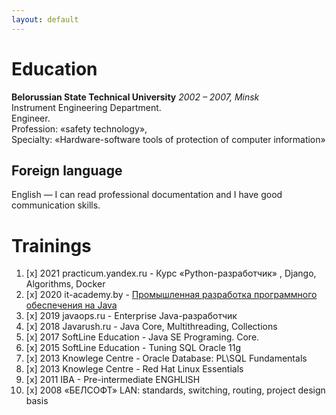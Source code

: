 ```yaml
---
layout: default
---
```


# Education

**Belorussian State Technical University** _2002 – 2007, Minsk_ <br>
Instrument Engineering Department. <br>
Engineer. <br>
Profession: «safety technology», <br>
Specialty: «Hardware-software tools of protection of computer information»

## Foreign language

English — I can read professional documentation and I have good communication skills.

# Trainings

1. [x] 2021 practicum.yandex.ru - Курс «Python-разработчик» , Django, Algorithms, Docker
2. [x] 2020
   it-academy.by - [Промышленная разработка программного обеспечения на Java](https://www.it-academy.by/course/java-developer/)
3. [x] 2019 javaops.ru - Enterprise Java-разработчик
4. [x] 2018 Javarush.ru - Java Core, Multithreading, Collections
5. [x] 2017 SoftLine Education - Java SE Programing. Core.
6. [x] 2015 SoftLine Education - Tuning SQL Oracle 11g
7. [x] 2013 Knowlege Centre - Oracle Database: PL\SQL Fundamentals
8. [x] 2013 Knowlege Centre - Red Hat Linux Essentials
9. [x] 2011 IBA - Pre-intermediate ENGHLISH
10. [x] 2008 «БЕЛСОФТ» LAN: standards, switching, routing, project design basis






